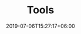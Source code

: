 ---
title: "Tools"
date: 2019-07-06T15:27:17+06:00
draft: false
description : "this is meta description"
---